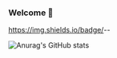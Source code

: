 ### Welcome 👋

<!--
**qsdcfd/qsdcfd** is a ✨ _special_ ✨ repository because its `README.md` (this file) appears on your GitHub profile.

Here are some ideas to get you started:

- 🔭 I’m currently working on ...
- 🌱 I’m currently learning ...
- 👯 I’m looking to collaborate on ...
- 🤔 I’m looking for help with ...
- 💬 Ask me about ...
- 📫 How to reach me: ...
- 😄 Pronouns: ...
- ⚡ Fun fact: ...
-->
https://img.shields.io/badge/<LABEL>-<MESSAGE>-<COLOR>


![Anurag's GitHub stats](https://github-readme-stats.vercel.app/api?username=qsdcfd&show_icons=true&theme=radical)
